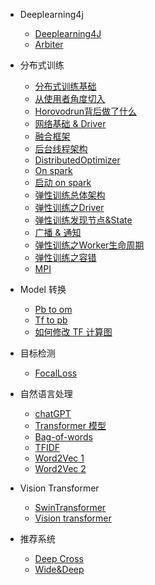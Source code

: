 - Deeplearning4j
  - [Deeplearning4J](deeplearning/deeplearning4j/Deeplearning4J.md)
  - [Arbiter](deeplearning/deeplearning4j/Arbiter.md)
- 分布式训练
  - [分布式训练基础](deeplearning/distributed-training/ch1.md)
  - [从使用者角度切入](deeplearning/distributed-training/ch2.md)
  - [Horovodrun背后做了什么](deeplearning/distributed-training/ch3.md)
  - [网络基础 & Driver](deeplearning/distributed-training/ch4.md)
  - [融合框架](deeplearning/distributed-training/ch5.md)
  - [后台线程架构](deeplearning/distributed-training/ch6.md)
  - [DistributedOptimizer](deeplearning/distributed-training/ch7.md)
  - [On spark](deeplearning/distributed-training/ch8.md)
  - [启动 on spark](deeplearning/distributed-training/ch9.md)
  - [弹性训练总体架构](deeplearning/distributed-training/ch12.md)
  - [弹性训练之Driver](deeplearning/distributed-training/ch13.md)
  - [弹性训练发现节点&State](deeplearning/distributed-training/ch14.md)
  - [广播 & 通知](deeplearning/distributed-training/ch15.md)
  - [弹性训练之Worker生命周期](deeplearning/distributed-training/ch16.md)
  - [弹性训练之容错](deeplearning/distributed-training/ch17.md)
  - [MPI](deeplearning/distributed-training/MPI.md)

- Model 转换
  - [Pb to om](deeplearning/model-convert/How-to-convert-pb-model-to-om.md)
  - [Tf to pb](deeplearning/model-convert/How-to-export-tf-model-to-pb.md)
  - [如何修改 TF 计算图](deeplearning/model-convert/Modify-tf-graph.md)

- 目标检测
  - [FocalLoss](deeplearning/object-detection/FocalLoss.md)

- 自然语言处理
  
  - [chatGPT](deeplearning/nlp/chaptGPT.md)
  - [Transformer 模型](deeplearning/nlp/Transformer.md)
  - [Bag-of-words](deeplearning/nlp/Bag-of-words.md)
  - [TFIDF](deeplearning/nlp/TFIDF.md)
  - [Word2Vec 1](deeplearning/nlp/Word2Vec_1.md)
  - [Word2Vec 2](deeplearning/nlp/Word2Vec_2.md)

- Vision Transformer
  - [SwinTransformer](deeplearning/transformers/SwinTransformer.md)
  - [Vision transformer](deeplearning/transformers/vision_transformer.md)

- 推荐系统
  - [Deep Cross](deeplearning/recommender/Deep&Cross.md)
  - [Wide&Deep](deeplearning/recommender/wide&deep.md)
